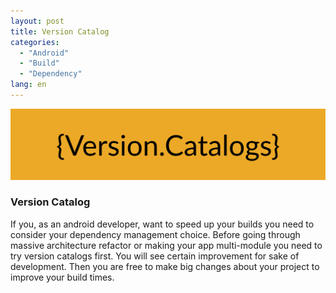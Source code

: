 ```yaml
---
layout: post
title: Version Catalog
categories:
  - "Android"
  - "Build"
  - "Dependency"
lang: en
---
```


<p align="center">
  <img src="/img/version_catalogs.svg" />
</p>

### Version Catalog

If you, as an android developer, want to speed up your builds you need to consider your dependency management choice. Before going through massive architecture refactor or making your app multi-module you need to try version catalogs first. You will see certain improvement for sake of development. Then you are free to make big changes about your project to improve your build times.

<!--more-->
